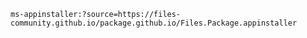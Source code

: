 `ms-appinstaller:?source=https://files-community.github.io/package.github.io/Files.Package.appinstaller`
